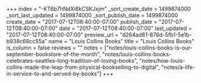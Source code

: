 +++
index = "-KT6b7hNdXi6kCSKJxjm"
_sort_create_date = 1499874000
_sort_last_updated = 1499874000
_sort_publish_date = 1499874000
create_date = "2017-07-12T08:40:00-07:00"
publish_date = "2017-07-12T08:40:00-07:00"
date = "2017-07-12T08:40:00-07:00"
last_updated = "2017-07-12T08:40:00-07:00"
preview_url = "d264ad81-876d-5fb1-5e1b-b938c68cc55a"
name = "Louis Collins Books"
title = "Louis Collins Books"
is_column = false
reviews = ""
notes = ["notes/louis-collins-books-is-our-september-bookstore-of-the-month", "notes/louis-collins-books-celebrates-seattles-long-tradition-of-loving-books", "notes/how-louis-collins-made-the-leap-from-physical-bookselling-to-digital", "notes/a-life-in-service-to-and-served-by-books"]
+++

